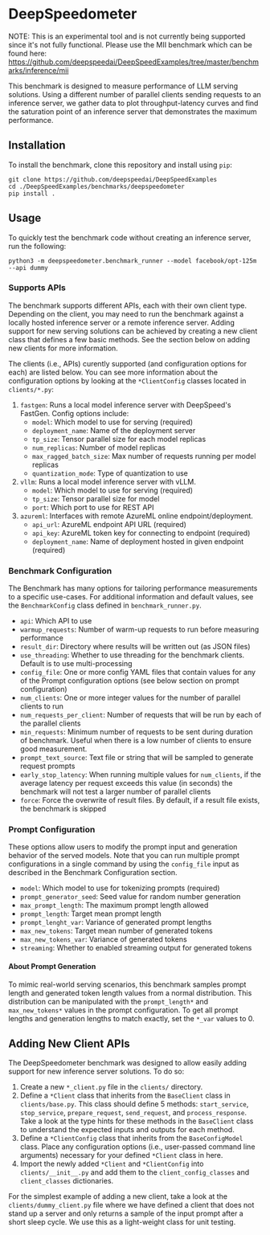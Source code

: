 # DeepSpeedometer

NOTE: This is an experimental tool and is not currently being supported since it's not fully functional. Please use the MII benchmark which can be found here:
https://github.com/deepspeedai/DeepSpeedExamples/tree/master/benchmarks/inference/mii

This benchmark is designed to measure performance of LLM serving solutions. Using a different number of parallel clients sending requests to an inference server, we gather data to plot throughput-latency curves and find the saturation point of an inference server that demonstrates the maximum performance.

## Installation

To install the benchmark, clone this repository and install using `pip`:
```shell
git clone https://github.com/deepspeedai/DeepSpeedExamples
cd ./DeepSpeedExamples/benchmarks/deepspeedometer
pip install .
```

## Usage

To quickly test the benchmark code without creating an inference server, run the following:
```
python3 -m deepspeedometer.benchmark_runner --model facebook/opt-125m --api dummy
```

### Supports APIs

The benchmark supports different APIs, each with their own client type. Depending on the client, you may need to run the benchmark against a locally hosted inference server or a remote inference server. Adding support for new serving solutions can be achieved by creating a new client class that defines a few basic methods. See the section below on adding new clients for more information.

The clients (i.e., APIs) curently supported (and configuration options for each) are listed below. You can see more information about the configuration options by looking at the `*ClientConfig` classes located in `clients/*.py`:

1. `fastgen`: Runs a local model inference server with DeepSpeed's FastGen. Config options include:
    - `model`: Which model to use for serving (required)
    - `deployment_name`: Name of the deployment server
    - `tp_size`: Tensor parallel size for each model replicas
    - `num_replicas`: Number of model replicas
    - `max_ragged_batch_size`: Max number of requests running per model replicas
    - `quantization_mode`: Type of quantization to use
2. `vllm`: Runs a local model inference server with vLLM.
    - `model`: Which model to use for serving (required)
    - `tp_size`: Tensor parallel size for model
    - `port`: Which port to use for REST API
3. `azureml`: Interfaces with remote AzureML online endpoint/deployment.
    - `api_url`: AzureML endpoint API URL (required)
    - `api_key`: AzureML token key for connecting to endpoint (required)
    - `deployment_name`: Name of deployment hosted in given endpoint (required)

### Benchmark Configuration

The Benchmark has many options for tailoring performance measurements to a specific use-cases. For additional information and default values, see the `BenchmarkConfig` class defined in `benchmark_runner.py`.

- `api`: Which API to use
- `warmup_requests`: Number of warm-up requests to run before measuring performance
- `result_dir`: Directory where results will be written out (as JSON files)
- `use_threading`: Whether to use threading for the benchmark clients. Default is to use multi-processing
- `config_file`: One or more config YAML files that contain values for any of the Prompt configuration options (see below section on prompt configuration)
- `num_clients`: One or more integer values for the number of parallel clients to run
- `num_requests_per_client`: Number of requests that will be run by each of the parallel clients
- `min_requests`: Minimum number of requests to be sent during duration of benchmark. Useful when there is a low number of clients to ensure good measurement.
- `prompt_text_source`: Text file or string that will be sampled to generate request prompts
- `early_stop_latency`: When running multiple values for `num_clients`, if the average latency per request exceeds this value (in seconds) the benchmark will not test a larger number of parallel clients
- `force`: Force the overwrite of result files. By default, if a result file exists, the benchmark is skipped

### Prompt Configuration

These options allow users to modify the prompt input and generation behavior of the served models. Note that you can run multiple prompt configurations in a single command by using the `config_file` input as described in the Benchmark Configuration section.

- `model`: Which model to use for tokenizing prompts (required)
- `prompt_generator_seed`: Seed value for random number generation
- `max_prompt_length`: The maximum prompt length allowed
- `prompt_length`: Target mean prompt length
- `prompt_lenght_var`: Variance of generated prompt lengths
- `max_new_tokens`: Target mean number of generated tokens
- `max_new_tokens_var`: Variance of generated tokens
- `streaming`: Whether to enabled streaming output for generated tokens

#### About Prompt Generation

To mimic real-world serving scenarios, this benchmark samples prompt length and generated token length values from a normal distribution. This distribution can be manipulated with the `prompt_length*` and `max_new_tokens*` values in the prompt configuration. To get all prompt lengths and generation lengths to match exactly, set the `*_var` values to 0.

## Adding New Client APIs

The DeepSpeedometer benchmark was designed to allow easily adding support for new inference server solutions. To do so:

1. Create a new `*_client.py` file in the `clients/` directory.
2. Define a `*Client` class that inherits from the `BaseClient` class in `clients/base.py`. This class should define 5 methods: `start_service`, `stop_service`, `prepare_request`, `send_request`, and `process_response`. Take a look at the type hints for these methods in the `BaseClient` class to understand the expected inputs and outputs for each method.
3. Define a `*ClientConfig` class that inherits from the `BaseConfigModel` class. Place any configuration options (i.e., user-passed command line arguments) necessary for your defined `*Client` class in here.
4. Import the newly added `*Client` and `*ClientConfig` into `clients/__init__.py` and add them to the `client_config_classes` and `client_classes` dictionaries.

For the simplest example of adding a new client, take a look at the `clients/dummy_client.py` file where we have defined a client that does not stand up a server and only returns a sample of the input prompt after a short sleep cycle. We use this as a light-weight class for unit testing.

